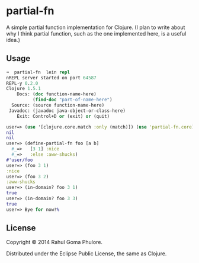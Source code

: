 # partial-fn

A simple partial function implementation for Clojure. (I plan to write about why I think partial function, such as the one implemented here, is a useful idea.)

## Usage

```clojure
➜  partial-fn  lein repl
nREPL server started on port 64587
REPL-y 0.2.0
Clojure 1.5.1
    Docs: (doc function-name-here)
          (find-doc "part-of-name-here")
  Source: (source function-name-here)
 Javadoc: (javadoc java-object-or-class-here)
    Exit: Control+D or (exit) or (quit)

user=> (use '[clojure.core.match :only (match)]) (use 'partial-fn.core)
nil
nil
user=> (define-partial-fn foo [a b]
  #_=>   [3 1] :nice
  #_=>   :else :aww-shucks)
#'user/foo
user=> (foo 3 1)
:nice
user=> (foo 3 2)
:aww-shucks
user=> (in-domain? foo 3 1)
true
user=> (in-domain? foo 3 3)
true
user=> Bye for now!%
```

## License

Copyright © 2014 Rahul Goma Phulore.

Distributed under the Eclipse Public License, the same as Clojure.
